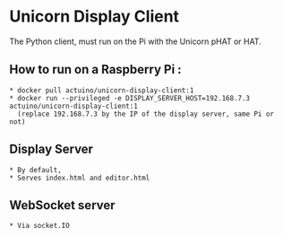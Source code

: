 # Unicorn Display Client
The Python client, must run on the Pi with the Unicorn pHAT or HAT.

## How to run on a Raspberry Pi :
    * docker pull actuino/unicorn-display-client:1
    * docker run --privileged -e DISPLAY_SERVER_HOST=192.168.7.3 actuino/unicorn-display-client:1
      (replace 192.168.7.3 by the IP of the display server, same Pi or not)

## Display Server
    * By default, 
    * Serves index.html and editor.html

## WebSocket server
    * Via socket.IO
    
    